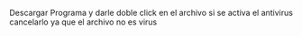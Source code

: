 Descargar Programa y darle doble click en el archivo si se activa el antivirus cancelarlo ya que el archivo no es virus 
